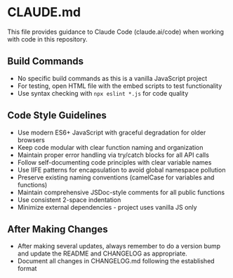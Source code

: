 # CLAUDE.md

This file provides guidance to Claude Code (claude.ai/code) when working with code in this repository.

## Build Commands
- No specific build commands as this is a vanilla JavaScript project
- For testing, open HTML file with the embed scripts to test functionality
- Use syntax checking with `npx eslint *.js` for code quality

## Code Style Guidelines
- Use modern ES6+ JavaScript with graceful degradation for older browsers
- Keep code modular with clear function naming and organization
- Maintain proper error handling via try/catch blocks for all API calls
- Follow self-documenting code principles with clear variable names
- Use IIFE patterns for encapsulation to avoid global namespace pollution
- Preserve existing naming conventions (camelCase for variables and functions)
- Maintain comprehensive JSDoc-style comments for all public functions
- Use consistent 2-space indentation
- Minimize external dependencies - project uses vanilla JS only

## After Making Changes
- After making several updates, always remember to do a version bump and update the README and CHANGELOG as appropriate.
- Document all changes in CHANGELOG.md following the established format